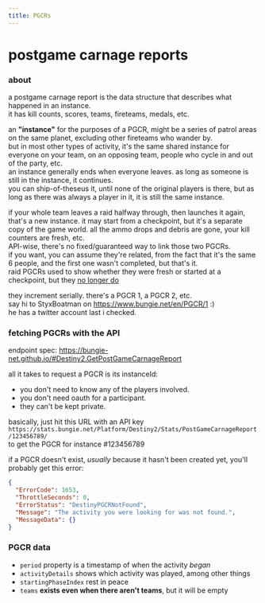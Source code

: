 ```yaml
---
title: PGCRs
---
```


# postgame carnage reports

### about
a postgame carnage report is the data structure that describes what happened in an instance.  
it has kill counts, scores, teams, fireteams, medals, etc.

an **"instance"** for the purposes of a PGCR, might be a series of patrol areas on the same planet, excluding other fireteams who wander by.  
but in most other types of activity, it's the same shared instance for everyone on your team, on an opposing team, people who cycle in and out of the party, etc.  
an instance generally ends when everyone leaves. as long as someone is still in the instance, it continues.  
you can ship-of-theseus it, until none of the original players is there, but as long as there was always a player in it, it is still the same instance.

if your whole team leaves a raid halfway through, then launches it again, that's a new instance. it may start from a checkpoint, but it's a separate copy of the game world. all the ammo drops and debris are gone, your kill counters are fresh, etc.  
API-wise, there's no fixed/guaranteed way to link those two PGCRs.  
if you want, you can assume they're related, from the fact that it's the same 6 people, and the first one wasn't completed, but that's it.  
raid PGCRs used to show whether they were fresh or started at a checkpoint, but they [no longer do](https://github.com/Bungie-net/api/issues/1320)

they increment serially. there's a PGCR 1, a PGCR 2, etc.  
say hi to StyxBoatman on https://www.bungie.net/en/PGCR/1 :)  
he has a twitter account last i checked.

### fetching PGCRs with the API

endpoint spec: https://bungie-net.github.io/#Destiny2.GetPostGameCarnageReport

all it takes to request a PGCR is its instanceId:
- you don't need to know any of the players involved.
- you don't need oauth for a participant.
- they can't be kept private.  

basically, just hit this URL with an API key  
`https://stats.bungie.net/Platform/Destiny2/Stats/PostGameCarnageReport/123456789/`  
to get the PGCR for instance #123456789

if a PGCR doesn't exist, *usually* because it hasn't been created yet, you'll probably get this error:
```json
{
  "ErrorCode": 1653,
  "ThrottleSeconds": 0,
  "ErrorStatus": "DestinyPGCRNotFound",
  "Message": "The activity you were looking for was not found.",
  "MessageData": {}
}
```

### PGCR data
- `period` property is a timestamp of when the activity *began*
- `activityDetails` shows which activity was played, among other things
- `startingPhaseIndex` rest in peace
- `teams` **exists even when there aren't teams**, but it will be empty